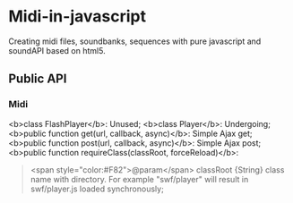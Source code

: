 Midi-in-javascript
==================

Creating midi files, soundbanks, sequences with pure javascript and soundAPI based on html5. 

Public API
------------------

### Midi
\<b\>class FlashPlayer\</b\>: Unused;
\<b\>class Player\</b\>: Undergoing;
\<b\>public function get(url, callback, async)\</b\>: Simple Ajax get;
\<b\>public function post(url, callback, async)\</b\>: Simple Ajax post;
\<b\>public function requireClass(classRoot, forceReload)\</b\>: 
>\<span style="color:#F82"\>@param\</span\> classRoot {String} class name with directory. For example "swf/player" will result in swf/player.js loaded synchronously;